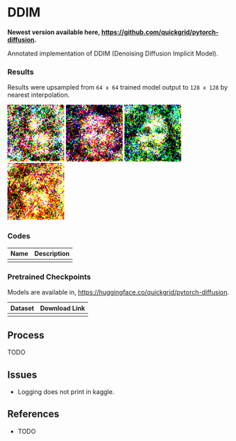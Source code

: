 # DDIM

**Newest version available here, https://github.com/quickgrid/pytorch-diffusion.**

Annotated implementation of DDIM (Denoising Diffusion Implicit Model). 


### Results

Results were upsampled from `64 x 64` trained model output to `128 x 128` by nearest interpolation.

![celeba_hq](images/celeba_hq.gif "ddpm_celeba")
![celeba_hq_ema_1](images/celeba_hq_ema_1.gif "celeba_hq_ema_1")
![celeba_hq_ema_2](images/celeba_hq_ema_2.gif "celeba_hq_ema_2")
![celeba_hqa_ema_3](images/celeba_hq_ema_3.gif "celeba_hq_ema_3")



### Codes

| Name | Description |
| ----------- | ----------- |
|  |  |


### Pretrained Checkpoints

Models are available in, https://huggingface.co/quickgrid/pytorch-diffusion.

| Dataset | Download Link |
| ----------- | ----------- |
|  |  |




## Process

TODO

## Issues

- Logging does not print in kaggle.

## References
- TODO

